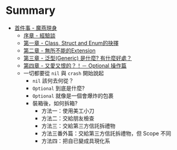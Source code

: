 # Summary

* [首件事 - 魔燕現身](Episode_1/README.md)
   * [序章 - 經驗談](Episode_1/Chapter_0.md)
   * [第一章 - Class, Struct and Enum的抉擇](Episode_1/Chapter_1.md)
   * [第二章 - 無所不能的Extension](Episode_1/Chapter_2.md) 
   * [第三章 - 泛型(Generic) 是什麼?  有什麼好處？](Episode_1/Chapter_3.md)
   * [第四章 - 又愛又恨的？！－ Optional 操作篇](Episode_1/Chapter_4.md)
   	* 一切都要從 `nil` 與 `crash` 開始說起
   		* `nil` 該何去何從？
   		* `Optional` 到底是什麼?
   		* `Optional` 就像是一個會爆炸的包裹
   		* 裝箱後，如何拆箱?
			* 方法一：使用美工小刀
			* 方法二：交給朋友檢查
			* 方法三：交給第三方信託拆禮物
			* 方法三番外篇：交給第三方信託拆禮物，但 Scope 不同
			* 方法四：把自已變成具現化系